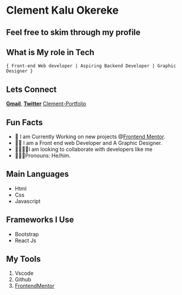 # Clement Kalu Okereke

## Feel free to skim through my profile

## What is My role in Tech

`{ Front-end Web developer | Aspiring Backend Developer | Graphic Designer }`

## Lets Connect

**[Gmail](mailto:okerekeclementkalu@gmail.com)**, **[Twitter](https://twitter.com/ClementKaluoke2)** [Clement-Portfolio](https://www.clement-portfolio.w3spaces.com)

## Fun Facts

- 👀 I am Currently Working on new projects @[Frontend Mentor](frontendmentor.io).
- 👏👏  I am a Front end web Developer and A Graphic Designer.
- 🤷‍♂️🤷‍♂️I am looking to collaborate with developers like me
- 🕺🚶‍♂️Pronouns: He/him.

## Main Languages

- Html
- Css
- Javascript

## Frameworks I Use

- Bootstrap
- React Js

## My Tools

1. Vscode
2. Github
3. [FrontendMentor](https://frontendmentor.io)
